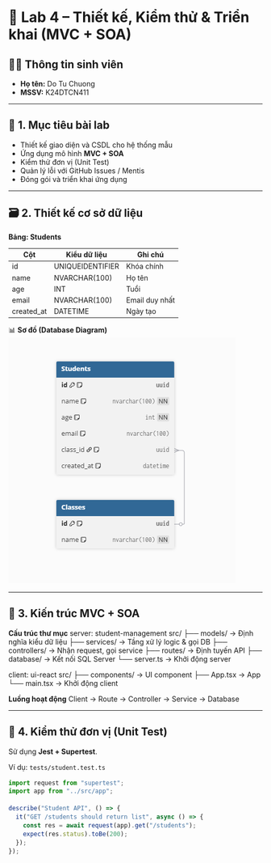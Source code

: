 # 🧩 Lab 4 – Thiết kế, Kiểm thử & Triển khai (MVC + SOA)

## 👨‍💻 Thông tin sinh viên

- **Họ tên:** Do Tu Chuong
- **MSSV:** K24DTCN411

---

## 🎯 1. Mục tiêu bài lab

- Thiết kế giao diện và CSDL cho hệ thống mẫu
- Ứng dụng mô hình **MVC + SOA**
- Kiểm thử đơn vị (Unit Test)
- Quản lý lỗi với GitHub Issues / Mentis
- Đóng gói và triển khai ứng dụng

---

## 🗃️ 2. Thiết kế cơ sở dữ liệu

**Bảng: Students**

| Cột        | Kiểu dữ liệu     | Ghi chú        |
| ---------- | ---------------- | -------------- |
| id         | UNIQUEIDENTIFIER | Khóa chính     |
| name       | NVARCHAR(100)    | Họ tên         |
| age        | INT              | Tuổi           |
| email      | NVARCHAR(100)    | Email duy nhất |
| created_at | DATETIME         | Ngày tạo       |

📊 **Sơ đồ (Database Diagram)**  
![Database Diagram](./docs/database-diagram.PNG)

---

## 🧩 3. Kiến trúc MVC + SOA

**Cấu trúc thư mục**
server: student-management
src/
├── models/ → Định nghĩa kiểu dữ liệu
├── services/ → Tầng xử lý logic & gọi DB
├── controllers/ → Nhận request, gọi service
├── routes/ → Định tuyến API
├── database/ → Kết nối SQL Server
└── server.ts → Khởi động server

client: ui-react
src/
├── components/ → UI component
├── App.tsx → App
└── main.tsx → Khởi động client

**Luồng hoạt động**
Client → Route → Controller → Service → Database

---

## 🧪 4. Kiểm thử đơn vị (Unit Test)

Sử dụng **Jest + Supertest**.

Ví dụ: `tests/student.test.ts`

```ts
import request from "supertest";
import app from "../src/app";

describe("Student API", () => {
  it("GET /students should return list", async () => {
    const res = await request(app).get("/students");
    expect(res.status).toBe(200);
  });
});
```
